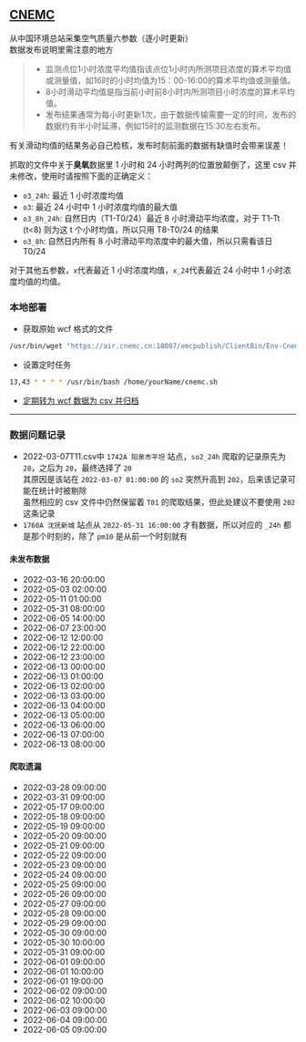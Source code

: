 ##  [CNEMC](http://106.37.208.233:20035/) 
从中国环境总站采集空气质量六参数（逐小时更新）  
数据发布说明里需注意的地方  
> - 监测点位1小时浓度平均值指该点位1小时内所测项目浓度的算术平均值或测量值，如16时的小时均值为15：00-16:00的算术平均值或测量值。
> - 8小时滑动平均值是指当前小时前8小时内所测项目小时浓度的算术平均值。
> - 发布结果通常为每小时更新1次，由于数据传输需要一定的时间，发布的数据约有半小时延滞，例如15时的监测数据在15:30左右发布。

有关滑动均值的结果务必自己检核，发布时刻前面的数据有缺值时会带来误差！  

抓取的文件中关于**臭氧**数据里 1 小时和 24 小时两列的位置放颠倒了，这里 csv 并未修改，使用时请按照下面的正确定义：
- `o3_24h`: 最近 1 小时浓度均值
- `o3`: 最近 24 小时中 1 小时浓度均值的最大值
- `o3_8h_24h`: 自然日内（T1-T0/24）最近 8 小时滑动平均浓度，对于 T1-Tt (t<8) 则为这 t 个小时均值，所以只用 T8-T0/24 的结果
- `o3_8h`: 自然日内所有 8 小时滑动平均浓度中的最大值，所以只需看该日 T0/24  

对于其他五参数，`x`代表最近 1 小时浓度均值，`x_24`代表最近 24 小时中 1 小时浓度均值的均值。

### 本地部署
- 获取原始 wcf 格式的文件
```sh
/usr/bin/wget "https://air.cnemc.cn:18007/emcpublish/ClientBin/Env-CnemcPublish-RiaServices-EnvCnemcPublishDomainService.svc/binary/GetAQIDataPublishLives" -O /home/yourName/cnemc_$(date +%Y%m%d%H%M)
```

- 设置定时任务
```sh
13,43 * * * * /usr/bin/bash /home/yourName/cnemc.sh
```

- [定期转为 wcf 数据为 csv 并归档](https://github.com/HeQinWill/CNEMC/blob/main/conWCFarcCSV.ipynb)
---
### 数据问题记录
- 2022-03-07T11.csv中 `1742A 阳泉市平坦` 站点，`so2_24h` 爬取的记录原先为 `28`，之后为 `20`，最终选择了 `20`  
其原因是该站在 `2022-03-07 01:00:00` 的 `so2` 突然升高到 `202`，后来该记录可能在统计时被剔除  
虽然相应的 csv 文件中仍然保留着 `T01` 的爬取结果，但此处建议不要使用 `202` 这条记录
- `1760A 沈抚新城` 站点从 `2022-05-31 16:00:00` 才有数据，所以对应的 `_24h` 都是那个时刻的，除了 `pm10` 是从前一个时刻就有

#### 未发布数据
- 2022-03-16 20:00:00
- 2022-05-03 02:00:00
- 2022-05-11 01:00:00
- 2022-05-31 08:00:00
- 2022-06-05 14:00:00
- 2022-06-07 23:00:00
- 2022-06-12 12:00:00
- 2022-06-12 22:00:00
- 2022-06-12 23:00:00
- 2022-06-13 00:00:00
- 2022-06-13 01:00:00
- 2022-06-13 02:00:00
- 2022-06-13 03:00:00
- 2022-06-13 04:00:00
- 2022-06-13 05:00:00
- 2022-06-13 06:00:00
- 2022-06-13 07:00:00
- 2022-06-13 08:00:00

#### 爬取遗漏
- 2022-03-28 09:00:00
- 2022-03-31 09:00:00
- 2022-05-17 09:00:00
- 2022-05-18 09:00:00
- 2022-05-19 09:00:00
- 2022-05-20 09:00:00
- 2022-05-21 09:00:00
- 2022-05-22 09:00:00
- 2022-05-23 09:00:00
- 2022-05-24 09:00:00
- 2022-05-25 09:00:00
- 2022-05-26 09:00:00
- 2022-05-27 09:00:00
- 2022-05-28 09:00:00
- 2022-05-29 09:00:00
- 2022-05-30 09:00:00
- 2022-05-30 10:00:00
- 2022-05-31 09:00:00
- 2022-06-01 09:00:00
- 2022-06-01 10:00:00
- 2022-06-01 19:00:00
- 2022-06-02 09:00:00
- 2022-06-02 10:00:00
- 2022-06-03 09:00:00
- 2022-06-04 09:00:00
- 2022-06-05 09:00:00